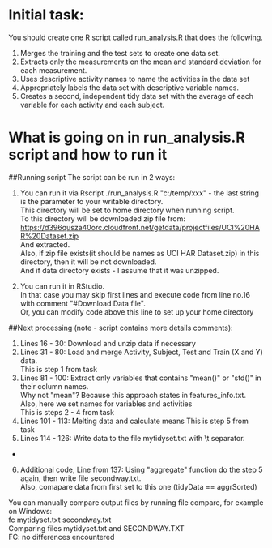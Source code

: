# Initial task:  
You should create one R script called run_analysis.R that does the following.   
  
1. Merges the training and the test sets to create one data set.  
2. Extracts only the measurements on the mean and standard deviation for each measurement.   
3. Uses descriptive activity names to name the activities in the data set  
4. Appropriately labels the data set with descriptive variable names.   
5. Creates a second, independent tidy data set with the average of each  variable for each activity and each subject.   

# What is going on in run_analysis.R script and how to run it
##Running script
The script can be run in 2 ways:  

1. You can run it via Rscript ./run_analysis.R "c:/temp/xxx" - the last string is the parameter to your writable directory.   
This directory will be set to home directory when running script.  
To this directory will be downloaded zip file from:  
https://d396qusza40orc.cloudfront.net/getdata/projectfiles/UCI%20HAR%20Dataset.zip  
And extracted.  
Also, if zip file exists(it should be names as UCI HAR Dataset.zip) in this directory, then it will be not downloaded.   
And if data directory exists - I assume that it was unzipped.  
  
2. You can run it in RStudio.   
In that case you may skip first lines and execute code from line no.16 with comment "#Download Data file".  
Or, you can modify code above this line to set up your home directory  

##Next processing (note - script contains more details comments):  

1. Lines 16 - 30: Download and unzip data if necessary  
2. Lines 31 - 80: Load and merge Activity, Subject, Test and Train (X and Y) data.   
This is step 1 from task    
3. Lines 81 - 100: Extract only variables that contains "mean()" or "std()" in their column names.  
Why not "mean"? Because this approach states in features_info.txt.  
Also, here we set names for variables and activities   
This is steps 2 - 4 from task  
4. Lines 101 - 113: Melting data and calculate means 
This is step 5 from task  
5. Lines 114 - 126: Write data to the file mytidyset.txt with \t separator.
+  
6. Additional code, Line from 137: Using "aggregate" function do the step 5 again, then write file secondway.txt.  
Also, comapare data from first set to this one (tidyData == aggrSorted)  
   
You can manually compare output files by running file compare, for example on Windows:  
fc mytidyset.txt secondway.txt  
Comparing files mytidyset.txt and SECONDWAY.TXT  
FC: no differences encountered  


